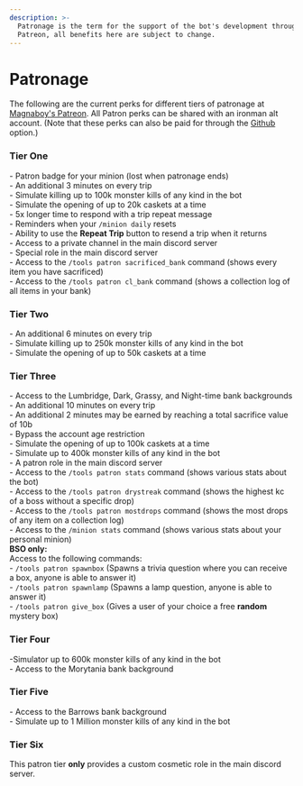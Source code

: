 ```yaml
---
description: >-
  Patronage is the term for the support of the bot's development through
  Patreon, all benefits here are subject to change.
---
```


# Patronage



The following are the current perks for different tiers of patronage at [Magnaboy's Patreon](https://www.patreon.com/oldschoolbot). All Patron perks can be shared with an ironman alt account. (Note that these perks can also be paid for through the [Github](https://github.com/sponsors/gc) option.)

### Tier One

\- Patron badge for your minion (lost when patronage ends)\
\- An additional 3 minutes on every trip\
\- Simulate killing up to 100k monster kills of any kind in the bot\
\- Simulate the opening of up to 20k caskets at a time\
\- 5x longer time to respond with a trip repeat message\
\- Reminders when your `/minion daily` resets\
\- Ability to use the **Repeat Trip** button to resend a trip when it returns\
\- Access to a private channel in the main discord server\
\- Special role in the main discord server\
\- Access to the `/tools patron sacrificed_bank` command (shows every item you have sacrificed)\
\- Access to the `/tools patron cl_bank` command (shows a collection log of all items in your bank)

### Tier Two

\- An additional 6 minutes on every trip\
\- Simulate killing up to 250k monster kills of any kind in the bot\
\- Simulate the opening of up to 50k caskets at a time

### Tier Three

\- Access to the Lumbridge, Dark, Grassy, and Night-time bank backgrounds\
\- An additional 10 minutes on every trip\
\- An additional 2 minutes may be earned by reaching a total sacrifice value of 10b\
\- Bypass the account age restriction\
\- Simulate the opening of up to 100k caskets at a time\
\- Simulate up to 400k monster kills of any kind in the bot\
\- A patron role in the main discord server\
\- Access to the `/tools patron stats` command (shows various stats about the bot)\
\- Access to the `/tools patron drystreak` command (shows the highest kc of a boss without a specific drop)\
\- Access to the `/tools patron mostdrops` command (shows the most drops of any item on a collection log) \
\- Access to the `/minion stats` command (shows various stats about your personal minion)\
**BSO only:**\
Access to the following commands:\
\- `/tools patron spawnbox` (Spawns a trivia question where you can receive a box, anyone is able to answer it)\
\- `/tools patron spawnlamp` (Spawns a lamp question, anyone is able to answer it)\
\- `/tools patron give_box` (Gives a user of your choice a free **random** mystery box)

### Tier Four

\-Simulator up to 600k monster kills of any kind in the bot\
\- Access to the Morytania bank background

### Tier Five

\- Access to the Barrows bank background\
\- Simulate up to 1 Million monster kills of any kind in the bot

### Tier Six

This patron tier **only** provides a custom cosmetic role in the main discord server.
